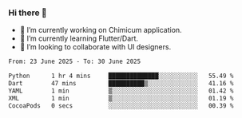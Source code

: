 ### Hi there 👋

<!--
**devcat37/devcat37** is a ✨ _special_ ✨ repository because its `README.md` (this file) appears on your GitHub profile.-->


- 🔭 I’m currently working on Chimicum application.
- 🌱 I’m currently learning Flutter/Dart.
- 👯 I’m looking to collaborate with UI designers.
<!-- - 🤔 I’m looking for help with ... -->

<!--START_SECTION:waka-->

```txt
From: 23 June 2025 - To: 30 June 2025

Python      1 hr 4 mins     ██████████████░░░░░░░░░░░   55.49 %
Dart        47 mins         ██████████▒░░░░░░░░░░░░░░   41.16 %
YAML        1 min           ▒░░░░░░░░░░░░░░░░░░░░░░░░   01.42 %
XML         1 min           ▒░░░░░░░░░░░░░░░░░░░░░░░░   01.19 %
CocoaPods   0 secs          ░░░░░░░░░░░░░░░░░░░░░░░░░   00.39 %
```

<!--END_SECTION:waka-->
